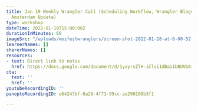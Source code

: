 ```yaml
---
title: Jan 19 Weekly Wrangler Call (Scheduling Workflow, Wrangler Blogs, Web Monetization,
  Amsterdam Update)
type: workshop
dateTime: 2022-01-19T15:00:00Z
durationInMinutes: 60
imageSrc: "/uploads/mozfestwranglers/screen-shot-2022-01-28-at-6-00-52-pm.png"
learnerNames: []
sharerNames: []
resources:
- text: Direct link to notes
  href: https://docs.google.com/document/d/1yxyrsZlH-iClsi1dBai1bBUVb0iH4fzyIWxIotDMc58/edit#bookmark=id.nv6bt1qzfyw8
cta:
  text: ''
  href: ''
youtubeRecordingID: ''
panoptoRecordingID: e64247bf-0a28-4f73-99cc-ae290108b3f1

---
```

